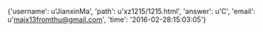 {'username': u'JianxinMa', 'path': u'xz1215/1215.html', 'answer': u'C', 'email': u'majx13fromthu@gmail.com', 'time': '2016-02-28:15:03:05'}